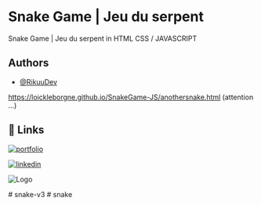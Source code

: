 
# Snake Game | Jeu du serpent


Snake Game | Jeu du serpent in HTML CSS / JAVASCRIPT
## Authors

- [@RikuuDev](https://github.com/LoickLeBorgne)

https://loickleborgne.github.io/SnakeGame-JS/anothersnake.html (attention ...)

## 🔗 Links
[![portfolio](https://img.shields.io/badge/my_portfolio-000?style=for-the-badge&logo=ko-fi&logoColor=white)](https://loickleborgne.github.io/new-portfolio/)

[![linkedin](https://img.shields.io/badge/linkedin-0A66C2?style=for-the-badge&logo=linkedin&logoColor=white)](https://www.linkedin.com/in/rikudev/)



![Logo](https://i.postimg.cc/0j6h4rgz/Logo-rikuudev.png)

#   s n a k e - v 3  
 #   s n a k e  
 